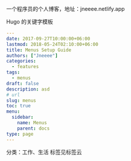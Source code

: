 一个程序员的个人博客，地址：jneeee.netlify.app

Hugo 的关键字模板
```yml
---
date: 2017-09-27T10:00:00+06:00
lastmod: 2018-05-24T02:10:00+06:00
title: Menus Setup Guide
authors: ["Jneeee"]
categories:
  - features
tags:
  - menus
draft: false
description: asd
# url
slug: menus
toc: true
menu:
  sidebar:
    name: Menus
    parent: docs
type: page
---
```

分类：工作、生活
标签见标签云
